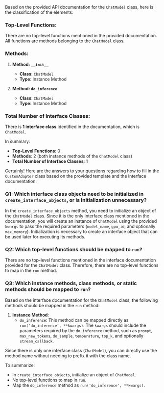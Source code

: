 Based on the provided API documentation for the `ChatModel` class, here is the classification of the elements:

### Top-Level Functions:
There are no top-level functions mentioned in the provided documentation. All functions are methods belonging to the `ChatModel` class.

### Methods:
1. **Method: `__init__`**
   - **Class**: `ChatModel`
   - **Type**: Instance Method

2. **Method: `do_inference`**
   - **Class**: `ChatModel`
   - **Type**: Instance Method

### Total Number of Interface Classes:
There is **1 interface class** identified in the documentation, which is `ChatModel`. 

In summary:
- **Top-Level Functions**: 0
- **Methods**: 2 (both instance methods of the `ChatModel` class)
- **Total Number of Interface Classes**: 1

Certainly! Here are the answers to your questions regarding how to fill in the `CustomAdapter` class based on the provided template and the interface documentation:

### Q1: Which interface class objects need to be initialized in `create_interface_objects`, or is initialization unnecessary?
In the `create_interface_objects` method, you need to initialize an object of the `ChatModel` class. Since it is the only interface class mentioned in the documentation, you will create an instance of `ChatModel` using the provided `kwargs` to pass the required parameters (`model_name`, `gpu_id`, and optionally `max_memory`). Initialization is necessary to create an interface object that can be used later for executing its methods.

### Q2: Which top-level functions should be mapped to `run`?
There are no top-level functions mentioned in the interface documentation provided for the `ChatModel` class. Therefore, there are no top-level functions to map in the `run` method.

### Q3: Which instance methods, class methods, or static methods should be mapped to `run`?
Based on the interface documentation for the `ChatModel` class, the following methods should be mapped in the `run` method:

1. **Instance Method**: 
   - `do_inference`: This method can be mapped directly as `run('do_inference', **kwargs)`. The `kwargs` should include the parameters required by the `do_inference` method, such as `prompt`, `max_new_tokens`, `do_sample`, `temperature`, `top_k`, and optionally `stream_callback`.

Since there is only one interface class (`ChatModel`), you can directly use the method name without needing to prefix it with the class name.

To summarize:
- In `create_interface_objects`, initialize an object of `ChatModel`.
- No top-level functions to map in `run`.
- Map the `do_inference` method as `run('do_inference', **kwargs)`.